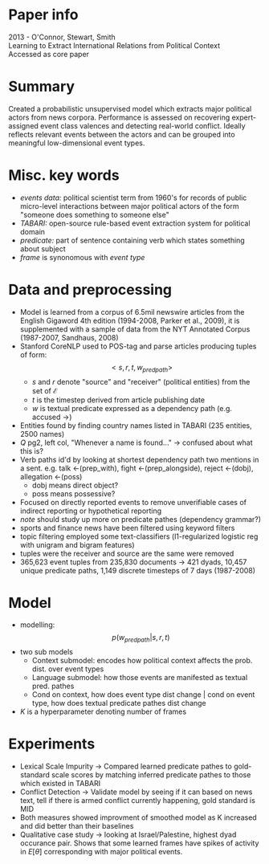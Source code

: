 # Paper info
2013 - O'Connor, Stewart, Smith\
Learning to Extract International Relations from Political Context\
Accessed as core paper

# Summary
Created a probabilistic unsupervised model which extracts major political actors
from news corpora. Performance is assessed on recovering expert-assigned event
class valences and detecting real-world conflict. Ideally reflects relevant
events between the actors and can be grouped into meaningful low-dimensional
event types.

# Misc. key words
- *events data:* political scientist term from 1960's for records of public 
    micro-level interactions between major political actors of the form 
    "someone does something to someone else"
- *TABARI:* open-source rule-based event extraction system for political domain 
- *predicate:* part of sentence containing verb which states something about subject
- *frame* is synonomous with *event type*

# Data and preprocessing 
- Model is learned from a corpus of 6.5mil newswire articles from the English
    Gigaword 4th edition (1994-2008, Parker et al., 2009), it is supplemented
    with a sample of data from the NYT Annotated Corpus (1987-2007, Sandhaus, 2008)
- Stanford CoreNLP used to POS-tag and parse articles producing tuples of form:
    $$
    <s,r,t,w_{predpath}>
    $$
    - $s$ and $r$ denote "source" and "receiver" (political entities) from the set
        of $\mathcal{E}$
    - $t$ is the timestep derived from article publishing date
    - $w$ is textual predicate expressed as a dependency path (e.g. accused ->)
- Entities found by finding country names listed in TABARI (235 entities, 2500 names)
- *Q* pg2, left col, "Whenever a name is found..." -> confused about what this is?
- Verb paths id'd by looking at shortest dependency path two mentions in a sent.
    e.g. talk <-(prep_with), fight <-(prep_alongside), reject <-(dobj),
    allegation <-(poss) 
    - dobj means direct object?
    - poss means possessive?
- Focused on directly reported events to remove unverifiable cases of indirect
    reporting or hypothetical reporting 
- *note* should study up more on predicate pathes (dependency grammar?)
- sports and finance news have been filtered using keyword filters
- topic filtering employed some text-classifiers (l1-regularized logistic reg
    with unigram and bigram features)
- tuples were the receiver and source are the same were removed
- 365,623 event tuples from 235,830 documents -> 421 dyads, 10,457 unique 
    predicate paths, 1,149 discrete timesteps of 7 days (1987-2008)

# Model
- modelling:
    $$
    p(w_{predpath}|s,r,t)
    $$
- two sub models
    - Context submodel: encodes how political context affects the prob. dist. 
        over event types
    - Language submodel: how those events are manifested as textual pred. pathes
    - Cond on context, how does event type dist change | cond on event type, how
        does textual predicate pathes dist change
- $K$ is a hyperparameter denoting number of frames

# Experiments
- Lexical Scale Impurity -> Compared learned predicate pathes to gold-standard
    scale scores by matching inferred predicate pathes to those which existed
    in TABARI
- Conflict Detection -> Validate model by seeing if it can based on news text,
    tell if there is armed conflict currently happening, gold standard is MID
- Both measures showed improvment of smoothed model as K increased and did better
    than their baselines
- Qualitative case study -> looking at Israel/Palestine, highest dyad occurance
    pair. Shows that some learned frames have spikes of activity in $E[\theta]$
    corresponding with major political events.
